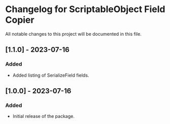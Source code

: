 # Changelog for ScriptableObject Field Copier

All notable changes to this project will be documented in this file.

## [1.1.0] - 2023-07-16

### Added

- Added listing of SerializeField fields.

## [1.0.0] - 2023-07-16

### Added

- Initial release of the package.